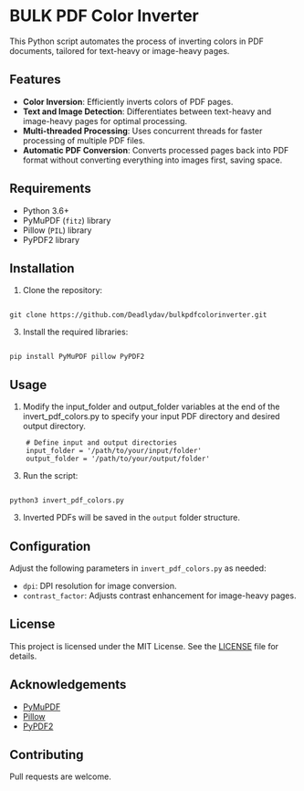 # BULK PDF Color Inverter

This Python script automates the process of inverting colors in PDF documents, tailored for text-heavy or image-heavy pages.

## Features

- **Color Inversion**: Efficiently inverts colors of PDF pages.
- **Text and Image Detection**: Differentiates between text-heavy and image-heavy pages for optimal processing.
- **Multi-threaded Processing**: Uses concurrent threads for faster processing of multiple PDF files.
- **Automatic PDF Conversion**: Converts processed pages back into PDF format without converting everything into images first, saving space.

## Requirements

- Python 3.6+
- PyMuPDF (`fitz`) library
- Pillow (`PIL`) library
- PyPDF2 library

## Installation

1. Clone the repository:
```

git clone https://github.com/Deadlydav/bulkpdfcolorinverter.git

```

3. Install the required libraries:
```

pip install PyMuPDF pillow PyPDF2

```

## Usage

1. Modify the input_folder and output_folder variables at the end of the invert_pdf_colors.py to specify your input PDF directory and desired output directory.
```
    # Define input and output directories
    input_folder = '/path/to/your/input/folder'
    output_folder = '/path/to/your/output/folder'
```

3. Run the script:
```

python3 invert_pdf_colors.py

```


3. Inverted PDFs will be saved in the `output` folder structure.

## Configuration

Adjust the following parameters in `invert_pdf_colors.py` as needed:

- `dpi`: DPI resolution for image conversion.
- `contrast_factor`: Adjusts contrast enhancement for image-heavy pages.

## License

This project is licensed under the MIT License. See the [LICENSE](LICENSE) file for details.

## Acknowledgements

- [PyMuPDF](https://pypi.org/project/PyMuPDF/)
- [Pillow](https://pypi.org/project/Pillow/)
- [PyPDF2](https://pypi.org/project/PyPDF2/)

## Contributing

Pull requests are welcome.
